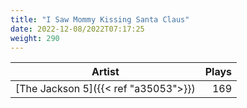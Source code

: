 ```yaml
---
title: "I Saw Mommy Kissing Santa Claus"
date: 2022-12-08/2022T07:17:25
weight: 290
---
```




 Artist | Plays 
----- | -----:
[The Jackson 5]({{< ref "a35053">}}) | 169
